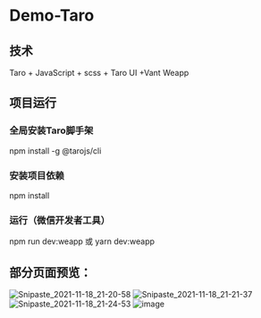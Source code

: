# Demo-Taro
## 技术
Taro + JavaScript + scss + Taro UI +Vant Weapp
## 项目运行
### 全局安装Taro脚手架
npm install -g @tarojs/cli
### 安装项目依赖
npm install
### 运行（微信开发者工具）
npm run dev:weapp
或
yarn dev:weapp

## 部分页面预览：

![Snipaste_2021-11-18_21-20-58](https://user-images.githubusercontent.com/81917638/142433097-0a15552f-1901-4590-a969-8394abb0ae0e.jpg)
![Snipaste_2021-11-18_21-21-37](https://user-images.githubusercontent.com/81917638/142433116-7c1fa84f-2f9e-49ad-b504-23822ddd2c9b.jpg)
![Snipaste_2021-11-18_21-24-53](https://user-images.githubusercontent.com/81917638/142433126-58dfa70f-03ac-48ab-bdae-58e904757ee1.jpg)
![image](https://user-images.githubusercontent.com/81917638/143373310-032a0be7-38ef-45d4-bddd-2dbd42ec9643.png)

